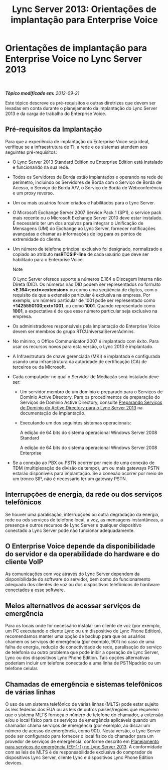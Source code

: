 ﻿---
title: 'Lync Server 2013: Orientações de implantação para Enterprise Voice'
TOCTitle: Orientações de implantação para Enterprise Voice
ms:assetid: 8985bd93-7613-4cef-9c89-51df6049ed9b
ms:mtpsurl: https://technet.microsoft.com/pt-br/library/Gg398694(v=OCS.15)
ms:contentKeyID: 49307391
ms.date: 05/19/2016
mtps_version: v=OCS.15
ms.translationtype: HT
---

# Orientações de implantação para Enterprise Voice no Lync Server 2013

 

_**Tópico modificado em:** 2012-09-21_

Este tópico descreve os pré-requisitos e outras diretrizes que devem ser levadas em conta durante o planejamento da implantação do Lync Server 2013 e da carga de trabalho do Enterprise Voice.

## Pré-requisitos da Implantação

Para que a experiência de implantação do Enterprise Voice seja ideal, verifique se a infraestrutura de TI, a rede e os sistemas atendem aos seguintes pré-requisitos:

  - O Lync Server 2013 Standard Edition ou Enterprise Edition está instalado e funcionando na sua rede.

  - Todos os Servidores de Borda estão implantados e operando na rede de perímetro, incluindo os Servidores de Borda com o Serviço de Borda de Acesso, o Serviço de Borda A/V, o Serviço de Borda de Webconferência e um proxy reverso.

  - Um ou mais usuários foram criados e habilitados para o Lync Server.

  - O Microsoft Exchange Server 2007 Service Pack 1 (SP1), o service pack mais recente ou o Microsoft Exchange Server 2010 deve estar instalado. É necessário ter um dos arquivos para integrar o Unificação de Mensagens (UM) do Exchange ao Lync Server, fornecer notificações avançadas e chamar as informações de log para os pontos de extremidade do cliente.

  - Um número de telefone principal exclusivo foi designado, normalizado e copiado ao atributo **msRTCSIP-line** de cada usuário que deve ser habilitado para o Enterprise Voice.
    
    > [!note]  
    > O Lync Server oferece suporte a números E.164 e Discagem Interna não Direta (DID). Os números não DID podem ser representados no formato <strong>&lt;E.164&gt;;ext=&lt;extension&gt;</strong> ou como uma seqüência de dígitos, com o requisito de que a extensão particular é exclusiva na empresa. Por exemplo, um número particular de 1001 pode ser representado como <strong>+1425550100;ext=1001</strong>, ou como <strong>1001</strong>. Quando representado como <strong>1001</strong>, a expectativa é de que esse número particular seja exclusivo na empresa.

  - Os administradores responsáveis pela implantação do Enterprise Voice devem ser membros do grupo RTCUniversalServerAdmins.

  - No mínimo, o Office Communicator 2007 é implantado com êxito. Para usar os recursos novos para esta versão, o Lync 2013 é implantado.

  - A Infraestrutura de chave gerenciada (MKI) é implantada e configurada usando uma infraestrutura da autoridade de certificação (CA) de terceiros ou da Microsoft.

  - Cada computador no qual o Servidor de Mediação será instalado deve ser:
    
      - Um servidor membro de um domínio e preparado para o Serviços de Domínio Active Directory. Para os procedimentos de preparação do Serviços de Domínio Active Directory, consulte [Preparando Serviços de Domínio do Active Directory para o Lync Server 2013](lync-server-2013-preparing-active-directory-domain-services.md) na documentação de implantação.
    
      - Executando um dos seguintes sistemas operacionais:
        
           A edição de 64 bits do sistema operacional Windows Server 2008 Standard
        
           A edição de 64 bits do sistema operacional Windows Server 2008 Enterprise

  - Se a conexão ao PBX ou PSTN ocorrer por meio de uma conexão de TDM (multiplexação de divisão de tempo), um ou mais gateways PSTN estarão disponíveis para implantação. Se a conexão ocorrer por meio de um tronco SIP, não é necessário ter um gateway PSTN.

## Interrupções de energia, da rede ou dos serviços telefônicos

Se houver uma paralisação, interrupções ou outra degradação da energia, rede ou ods serviços de telefone local, a voz, as mensagens instantâneas, a presença e outros recursos de Lync Server e qualquer dispositivo conectado a Lync Server pode não funcionar adequadamente.

## O Enterprise Voice depende da disponibilidade do servidor e da operabilidade do hardware e do cliente VoIP

As comunicações com voz através do Lync Server dependem da disponibilidade do software do servidor, bem como do funcionamento adequado dos clientes de voz ou dos dispositivos telefônicos de hardware conectados a esse software.

## Meios alternativos de acessar serviços de emergência

Para os locais onde for necessário instalar um cliente de voz (por exemplo, um PC executando o cliente Lync ou um dispositivo de Lync Phone Edition), recomendamos manter uma opção de backup para que os usuários chamem os serviços de emergência (por exemplo, 901) no caso de uma falha de energia, redução de conectividade de rede, paralisação do serviço de telefonia ou outro problema que pode inibir a operação de Lync Server, Lync ou dos dispositivos Lync Phone Edition. Tais opções alternativas poderiam incluir um telefone conectado a uma linha de PSTNpadrão ou um telefone celular.

## Chamadas de emergência e sistemas telefônicos de várias linhas

O uso de um sistema telefônico de várias linhas (MLTS) pode estar sujeito às leis federais dos EUA ou às leis de outros países/regiões que requerem que o sistema MLTS forneça o número de telefone do chamador, a extensão e/ou o local físico para os serviços de emergência aplicáveis quando um chamador chama serviços de emergência (por exemplo, ao discar um número de acesso de emergência, como 901). Nesta versão, o Lync Server pode ser configurado para fornecer o local físico do chamador para um provedor de serviços de emergência, conforme descrito em [Planejamento para serviços de emergência (E9-1-1) no Lync Server 2013](lync-server-2013-planning-for-emergency-services-e9-1-1.md). A conformidade com as leis de MLTS é de responsabilidade exclusiva do comprador de dispositivos Lync Server, cliente Lync e dispositivos Lync Phone Edition devices.

